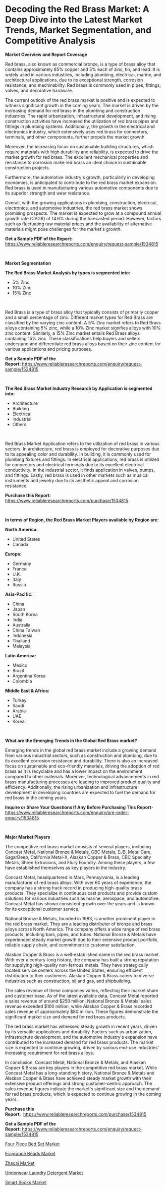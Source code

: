 <p><h1>Decoding the Red Brass Market: A Deep Dive into the Latest Market Trends, Market Segmentation, and Competitive Analysis</h1></p><p><strong>Market Overview and Report Coverage</strong></p>
<p><p>Red brass, also known as commercial bronze, is a type of brass alloy that contains approximately 85% copper and 5% each of zinc, tin, and lead. It is widely used in various industries, including plumbing, electrical, marine, and architectural applications, due to its exceptional strength, corrosion resistance, and machinability. Red brass is commonly used in pipes, fittings, valves, and decorative hardware.</p><p>The current outlook of the red brass market is positive and is expected to witness significant growth in the coming years. The market is driven by the increasing demand for red brass in the plumbing and construction industries. The rapid urbanization, infrastructural development, and rising construction activities have increased the utilization of red brass pipes and fittings in plumbing systems. Additionally, the growth in the electrical and electronics industry, which extensively uses red brass for connectors, terminals, and other components, further propels the market growth.</p><p>Moreover, the increasing focus on sustainable building structures, which require materials with high durability and reliability, is expected to drive the market growth for red brass. The excellent mechanical properties and resistance to corrosion make red brass an ideal choice in sustainable construction projects.</p><p>Furthermore, the automotive industry's growth, particularly in developing economies, is anticipated to contribute to the red brass market expansion. Red brass is used in manufacturing various automotive components due to its superior strength and wear resistance.</p><p>Overall, with the growing applications in plumbing, construction, electrical, electronics, and automotive industries, the red brass market shows promising prospects. The market is expected to grow at a compound annual growth rate (CAGR) of 14.6% during the forecasted period. However, factors such as fluctuating raw material prices and the availability of alternative materials might pose challenges for the market's growth.</p></p>
<p><strong>Get a Sample PDF of the Report:</strong> <a href="https://www.reliableresearchreports.com/enquiry/request-sample/1534815">https://www.reliableresearchreports.com/enquiry/request-sample/1534815</a></p>
<p>&nbsp;</p>
<p><strong>Market Segmentation</strong></p>
<p><strong>The Red Brass Market Analysis by types is segmented into:</strong></p>
<p><ul><li>5% Zinc</li><li>10% Zinc</li><li>15% Zinc</li></ul></p>
<p>&nbsp;</p>
<p><p>Red Brass is a type of brass alloy that typically consists of primarily copper and a small percentage of zinc. Different market types for Red Brass are classified by the varying zinc content. A 5% Zinc market refers to Red Brass alloys containing 5% zinc, while a 10% Zinc market signifies alloys with 10% zinc content. Similarly, a 15% Zinc market entails Red Brass alloys containing 15% zinc. These classifications help buyers and sellers understand and differentiate red brass alloys based on their zinc content for various applications and pricing purposes.</p></p>
<p><strong>Get a Sample PDF of the Report:</strong>&nbsp;<a href="https://www.reliableresearchreports.com/enquiry/request-sample/1534815">https://www.reliableresearchreports.com/enquiry/request-sample/1534815</a></p>
<p>&nbsp;</p>
<p><strong>The Red Brass Market Industry Research by Application is segmented into:</strong></p>
<p><ul><li>Architecture</li><li>Building</li><li>Electrical</li><li>Industrial</li><li>Others</li></ul></p>
<p>&nbsp;</p>
<p><p>Red Brass Market Application refers to the utilization of red brass in various sectors. In architecture, red brass is employed for decorative purposes due to its appealing color and durability. In building, it is commonly used for plumbing fixtures and fittings. In electrical applications, red brass is utilized for connectors and electrical terminals due to its excellent electrical conductivity. In the industrial sector, it finds application in valves, pumps, and fittings. Lastly, red brass is used in other markets such as musical instruments and jewelry due to its aesthetic appeal and corrosion resistance.</p></p>
<p><strong>Purchase this Report:</strong>&nbsp; <a href="https://www.reliableresearchreports.com/purchase/1534815">https://www.reliableresearchreports.com/purchase/1534815</a></p>
<p>&nbsp;</p>
<p><strong>In terms of Region, the Red Brass Market Players available by Region are:</strong></p>
<p>
    <p> <strong> North America: </strong>
        <ul>
            <li>United States</li>
            <li>Canada</li>
        </ul>
        </p> 
    <p> <strong> Europe: </strong>
        <ul>
            <li>Germany</li>
            <li>France</li>
            <li>U.K.</li>
            <li>Italy</li>
            <li>Russia</li>
        </ul>
        </p> 
    <p> <strong> Asia-Pacific: </strong>
        <ul>
            <li>China</li>
            <li>Japan</li>
            <li>South Korea</li>
            <li>India</li>
            <li>Australia</li>
            <li>China Taiwan</li>
            <li>Indonesia</li>
            <li>Thailand</li>
            <li>Malaysia</li>
        </ul>
        </p> 
    <p> <strong> Latin America: </strong>
        <ul>
            <li>Mexico</li>
            <li>Brazil</li>
            <li>Argentina Korea</li>
            <li>Colombia</li>
        </ul>
        </p> 
    <p> <strong> Middle East & Africa: </strong>
        <ul>
            <li>Turkey</li>
            <li>Saudi</li>
            <li>Arabia</li>
            <li>UAE</li>
            <li>Korea</li>
        </ul>
    </p>
    </p>
<p>&nbsp;</p>
<p><strong>What are the Emerging Trends in the Global Red Brass market?</strong></p>
<p><p>Emerging trends in the global red brass market include a growing demand from various industrial sectors, such as construction and plumbing, due to its excellent corrosion resistance and durability. There is also an increased focus on sustainable and eco-friendly materials, driving the adoption of red brass as it is recyclable and has a lower impact on the environment compared to other materials. Moreover, technological advancements in red brass manufacturing processes are leading to improved product quality and efficiency. Additionally, the rising urbanization and infrastructure development in developing countries are expected to fuel the demand for red brass in the coming years.</p></p>
<p><strong>Inquire or Share Your Questions If Any Before Purchasing This Report</strong>- <a href="https://www.reliableresearchreports.com/enquiry/pre-order-enquiry/1534815">https://www.reliableresearchreports.com/enquiry/pre-order-enquiry/1534815</a></p>
<p>&nbsp;</p>
<p><strong>Major Market Players</strong></p>
<p><p>The competitive red brass market consists of several players, including Concast Metal, National Bronze & Metals, GBC Metals, EJB, Metal Care, SagarDeep, California Metal-X, Alaskan Copper & Brass, CBC Specialty Metals, Shree Extrusions, and Flury Foundry. Among these players, a few have established themselves as key players in the industry.</p><p>Concast Metal, headquartered in Mars, Pennsylvania, is a leading manufacturer of red brass alloys. With over 60 years of experience, the company has a strong track record in producing high-quality brass products. They specialize in continuous cast products and provide custom solutions for various industries such as marine, aerospace, and automotive. Concast Metal has shown consistent growth over the years and is known for its exceptional customer service.</p><p>National Bronze & Metals, founded in 1983, is another prominent player in the red brass market. They are a leading distributor of bronze and brass alloys across North America. The company offers a wide range of red brass products, including bars, pipes, and tubes. National Bronze & Metals have experienced steady market growth due to their extensive product portfolio, reliable supply chain, and commitment to customer satisfaction.</p><p>Alaskan Copper & Brass is a well-established name in the red brass market. With over a century-long history, the company has built a strong reputation for supplying high-quality non-ferrous metals. They have strategically located service centers across the United States, ensuring efficient distribution to their customers. Alaskan Copper & Brass caters to diverse industries such as construction, oil and gas, and shipbuilding.</p><p>The sales revenue of these companies varies, reflecting their market share and customer base. As of the latest available data, Concast Metal reported a sales revenue of around $250 million. National Bronze & Metals' sales revenue exceeded $100 million, while Alaskan Copper & Brass recorded sales revenue of approximately $80 million. These figures demonstrate the significant market size and demand for red brass products.</p><p>The red brass market has witnessed steady growth in recent years, driven by its versatile applications and durability. Factors such as urbanization, infrastructure development, and the automotive industry's expansion have contributed to the increased demand for red brass products. The market size is expected to continue growing, driven by various end-use industries' increasing requirement for red brass alloys.</p><p>In conclusion, Concast Metal, National Bronze & Metals, and Alaskan Copper & Brass are key players in the competitive red brass market. While Concast Metal has a long-standing history, National Bronze & Metals and Alaskan Copper & Brass have achieved steady market growth with their extensive product offerings and strong customer-centric approach. The sales revenue figures indicate the market's significant size and the demand for red brass products, which is expected to continue growing in the coming years.</p></p>
<p><strong>Purchase this Report:</strong>&nbsp;&nbsp;<a href="https://www.reliableresearchreports.com/purchase/1534815">https://www.reliableresearchreports.com/purchase/1534815</a></p>
<p></p>
<p><strong>Get a Sample PDF of the Report:</strong>&nbsp;<a href="https://www.reliableresearchreports.com/enquiry/request-sample/1534815">https://www.reliableresearchreports.com/enquiry/request-sample/1534815</a></p>
<p><p><a href="https://medium.com/@holliswelch2023/four-piece-bed-set-market-size-reveals-the-best-marketing-channels-in-global-industry-02823ec9a1fb">Four Piece Bed Set Market</a></p><p><a href="https://medium.com/@vilmalittel/fragrance-beads-nbsp-market-focuses-on-market-share-size-and-projected-forecast-till-2030-bb8d3503ea4c">Fragrance Beads Market</a></p><p><a href="https://medium.com/@austynlemke1988/zhacai-market-report-reveals-the-latest-trends-and-growth-opportunities-of-this-market-ea11185b1317">Zhacai Market</a></p><p><a href="https://medium.com/@daishawolff/underwear-laundry-detergent-market-size-cagr-trends-2024-2030-6540b53b43e1">Underwear Laundry Detergent Market</a></p><p><a href="https://medium.com/@ravenrussel2023/smart-socks-market-share-evolution-and-market-growth-trends-2023-2030-683e973e183f">Smart Socks Market</a></p></p>